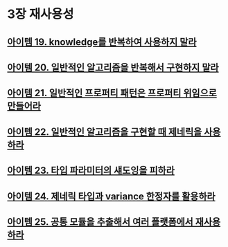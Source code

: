 # 3장 재사용성

## [아이템 19. knowledge를 반복하여 사용하지 말라](./items/아이템%2019.%20knowledge를%20반복하여%20사용하지%20말라.md)
## [아이템 20. 일반적인 알고리즘을 반복해서 구현하지 말라](./items/아이템%2020.%20일반적인%20알고리즘을%20반복해서%20구현하지%20말라.md)
## [아이템 21. 일반적인 프로퍼티 패턴은 프로퍼티 위임으로 만들어라](items/아이템%2021.%20일반적인%20프로퍼티%20패턴은%20프로퍼티%20위임으로%20만들어라.md)
## [아이템 22. 일반적인 알고리즘을 구현할 때 제네릭을 사용하라](./items/아이템%2022.%20일반적인%20알고리즘을%20구현할%20때%20제네릭을%20사용하라.md)
## [아이템 23. 타입 파라미터의 섀도잉을 피하라](./items/아이템%2023.%20타입%20파라미터의%20섀도잉을%20피하라.md)
## [아이템 24. 제네릭 타입과 variance 한정자를 활용하라](./items/아이템%2024.%20제네릭%20타입과%20variance%20한정자를%20활용하라.md)
## [아이템 25. 공통 모듈을 추출해서 여러 플랫폼에서 재사용하라](./items/아이템%2025.%20공통%20모듈을%20추출해서%20여러%20플랫폼에서%20재사용하라.md)